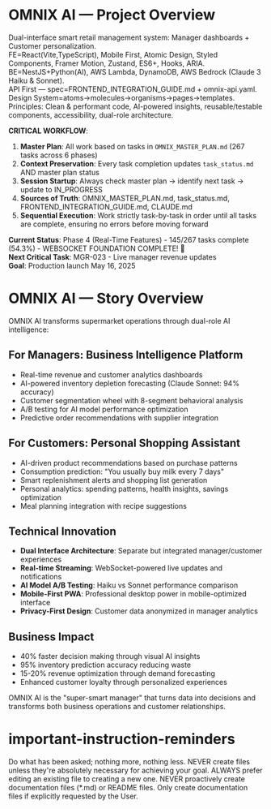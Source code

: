 # OMNIX AI — Project Overview
Dual-interface smart retail management system: Manager dashboards + Customer personalization.  
FE=React(Vite,TypeScript), Mobile First, Atomic Design, Styled Components, Framer Motion, Zustand, ES6+, Hooks, ARIA.  
BE=NestJS+Python(AI), AWS Lambda, DynamoDB, AWS Bedrock (Claude 3 Haiku & Sonnet).  
API First — spec=FRONTEND_INTEGRATION_GUIDE.md + omnix-api.yaml.  
Design System=atoms→molecules→organisms→pages→templates.  
Principles: Clean & performant code, AI-powered insights, reusable/testable components, accessibility, dual-role architecture.


**CRITICAL WORKFLOW**: 
1. **Master Plan**: All work based on tasks in `OMNIX_MASTER_PLAN.md` (267 tasks across 6 phases)  
2. **Context Preservation**: Every task completion updates `task_status.md` AND master plan status  
3. **Session Startup**: Always check master plan → identify next task → update to IN_PROGRESS  
4. **Sources of Truth**: OMNIX_MASTER_PLAN.md, task_status.md, FRONTEND_INTEGRATION_GUIDE.md, CLAUDE.md  
5. **Sequential Execution**: Work strictly task-by-task in order until all tasks are complete, ensuring no errors before moving forward


**Current Status**: Phase 4 (Real-Time Features) - 145/267 tasks complete (54.3%) - WEBSOCKET FOUNDATION COMPLETE! 🎉  
**Next Critical Task**: MGR-023 - Live manager revenue updates  
**Goal**: Production launch May 16, 2025

# OMNIX AI — Story Overview

OMNIX AI transforms supermarket operations through dual-role AI intelligence:

## For Managers: Business Intelligence Platform
- Real-time revenue and customer analytics dashboards
- AI-powered inventory depletion forecasting (Claude Sonnet: 94% accuracy)
- Customer segmentation wheel with 8-segment behavioral analysis
- A/B testing for AI model performance optimization
- Predictive order recommendations with supplier integration

## For Customers: Personal Shopping Assistant
- AI-driven product recommendations based on purchase patterns
- Consumption prediction: "You usually buy milk every 7 days"
- Smart replenishment alerts and shopping list generation
- Personal analytics: spending patterns, health insights, savings optimization
- Meal planning integration with recipe suggestions

## Technical Innovation
- **Dual Interface Architecture**: Separate but integrated manager/customer experiences
- **Real-time Streaming**: WebSocket-powered live updates and notifications
- **AI Model A/B Testing**: Haiku vs Sonnet performance comparison
- **Mobile-First PWA**: Professional desktop power in mobile-optimized interface
- **Privacy-First Design**: Customer data anonymized in manager analytics

## Business Impact
- 40% faster decision making through visual AI insights
- 95% inventory prediction accuracy reducing waste
- 15-20% revenue optimization through demand forecasting
- Enhanced customer loyalty through personalized experiences

OMNIX AI is the "super-smart manager" that turns data into decisions and transforms both business operations and customer relationships.

# important-instruction-reminders
Do what has been asked; nothing more, nothing less.
NEVER create files unless they're absolutely necessary for achieving your goal.
ALWAYS prefer editing an existing file to creating a new one.
NEVER proactively create documentation files (*.md) or README files. Only create documentation files if explicitly requested by the User.